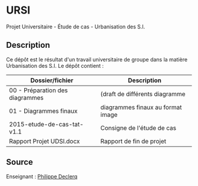 # URSI
Projet Universitaire - Étude de cas - Urbanisation des S.I.

## Description
Ce dépôt est le résultat d'un travail universitaire de groupe dans la matière Urbanisation des S.I.
Le dépôt contient : 

Dossier/fichier     |   Description
--------|------
00 - Préparation des diagrammes   | (draft de différents diagramme
01 - Diagrammes finaux | diagrammes finaux au format image
2015-etude-de-cas-tat-v1.1 | Consigne de l'étude de cas
Rapport Projet UDSI.docx | Rapport de fin de projet 

## Source
Enseignant : [Philippe Declerq](http://declercq.e-monsite.com/)
